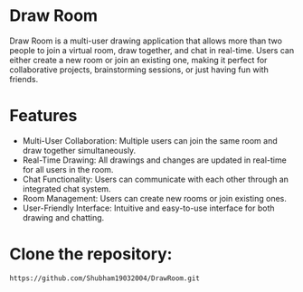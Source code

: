 
# Draw Room

Draw Room is a multi-user drawing application that allows more than two people to join a virtual room, draw together, and chat in real-time. Users can either create a new room or join an existing one, making it perfect for collaborative projects, brainstorming sessions, or just having fun with friends.

# Features
* Multi-User Collaboration: Multiple users can join the same room and draw together simultaneously.
* Real-Time Drawing: All drawings and changes are updated in real-time for all users in the room.
* Chat Functionality: Users can communicate with each other through an integrated chat system.
* Room Management: Users can create new rooms or join existing ones.
* User-Friendly Interface: Intuitive and easy-to-use interface for both drawing and chatting.

# Clone the repository:
```bash
https://github.com/Shubham19032004/DrawRoom.git
```

